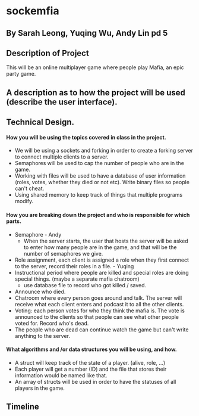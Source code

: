 # sockemfia

## By Sarah Leong, Yuqing Wu, Andy Lin pd 5
## Description of Project

This will be an online multiplayer game where people play Mafia, an epic party game.

## A description as to how the project will be used (describe the user interface).
## Technical Design. 
   #### How you will be using the topics covered in class in the project.
   - We will be using a sockets and forking in order to create a forking server to connect multiple clients to a server.
   - Semaphores will be used to cap the number of people who are in the game.
   -  Working with files will be used to have a database of user information (roles, votes, whether they died or not etc). Write binary files      so people can't cheat.
   -  Using shared memory to keep track of things that multiple programs modify. 
   #### How you are breaking down the project and who is responsible for which parts.
   - Semaphore - Andy
      - When the server starts, the user that hosts the server will be asked to enter how many people are in the game, and that will be the           number of semaphores we give. 
   - Role assignment, each client is assigned a role when they first connect to the server, record their roles in a file. - Yuqing
   - Instructional period where people are killed and special roles are doing special things. (maybe a separate mafia chatroom)
      - use database file to record who got killed / saved. 
   - Announce who died.
   - Chatroom where every person goes around and talk. The server will receive what each client enters and podcast it to all the other clients. 
   - Voting: each person votes for who they think the mafia is. The vote is announced to the clients so that people can see what other people voted for. Record who's dead.
   - The people who are dead can continue watch the game but can't write anything to the server. 
   #### What algorithms and /or data structures you will be using, and how.
   - A struct will keep track of the state of a player. (alive, role, ...) 
   - Each player will get a number (ID) and the file that stores their information would be named like that. 
   - An array of structs will be used in order to have the statuses of all players in the game.

## Timeline 


